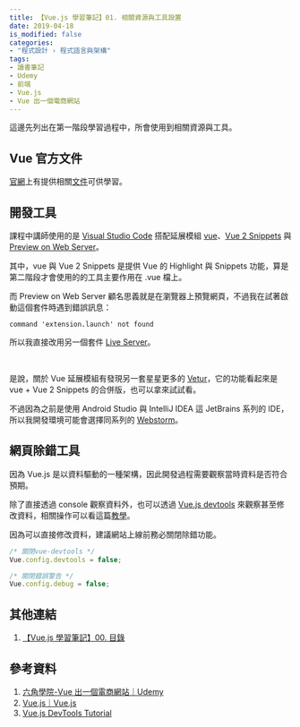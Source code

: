 ```yaml
---
title: 【Vue.js 學習筆記】01. 相關資源與工具設置
date: 2019-04-18
is_modified: false
categories:
- "程式設計 › 程式語言與架構"
tags:
- 讀書筆記
- Udemy 
- 前端
- Vue.js
- Vue 出一個電商網站
--- 
```


這邊先列出在第一階段學習過程中，所會使用到相關資源與工具。

<!--more-->



## Vue 官方文件
[官網](https://vuejs.org/index.html)上有提供相關[文件](https://vuejs.org/v2/guide/)可供學習。



## 開發工具
課程中講師使用的是 [Visual Studio Code](https://code.visualstudio.com/) 搭配延展模組 [vue](https://marketplace.visualstudio.com/items?itemName=jcbuisson.vue)、[Vue 2 Snippets](https://marketplace.visualstudio.com/items?itemName=hollowtree.vue-snippets) 與 [Preview on Web Server](https://marketplace.visualstudio.com/items?itemName=yuichinukiyama.vscode-preview-server)。

其中，vue 與 Vue 2 Snippets 是提供 Vue 的 Highlight 與 Snippets 功能，算是第二階段才會使用的的工具主要作用在 .vue 檔上。

而 Preview on Web Server 顧名思義就是在瀏覽器上預覽網頁，不過我在試著啟動這個套件時遇到錯誤訊息：
```shell
command 'extension.launch' not found
```
所以我直接改用另一個套件 [Live Server](https://marketplace.visualstudio.com/items?itemName=ritwickdey.LiveServer)。

<br class="big">

是說，關於 Vue 延展模組有發現另一套星星更多的 [Vetur](https://marketplace.visualstudio.com/items?itemName=octref.vetur)，它的功能看起來是 vue + Vue 2 Snippets 的合併版，也可以拿來試試看。

不過因為之前是使用 Android Studio 與 IntelliJ IDEA 這 JetBrains 系列的 IDE，所以我開發環境可能會選擇同系列的 [Webstorm](https://www.jetbrains.com/webstorm/)。



## 網頁除錯工具
因為 Vue.js 是以資料驅動的一種架構，因此開發過程需要觀察當時資料是否符合預期。

除了直接透過 console 觀察資料外，也可以透過 [Vue.js devtools](https://chrome.google.com/webstore/detail/vuejs-devtools/nhdogjmejiglipccpnnnanhbledajbpd) 來觀察甚至修改資料，相關操作可以看這篇[教學](https://flaviocopes.com/vue-devtools/)。

因為可以直接修改資料，建議網站上線前務必關閉除錯功能。
```javascript
/* 關閉vue-devtools */ 
Vue.config.devtools = false; 

/* 關閉錯誤警告 */
Vue.config.debug = false;
```



## 其他連結
1. [【Vue.js 學習筆記】00. 目錄](/Vue-Study-Notes-Contents/)



## 參考資料
1. [六角學院-Vue 出一個電商網站｜Udemy](https://www.udemy.com/vue-hexschool/)
2. [Vue.js｜Vue.js](https://vuejs.org/index.html)  
3. [Vue.js DevTools Tutorial](https://flaviocopes.com/vue-devtools/)